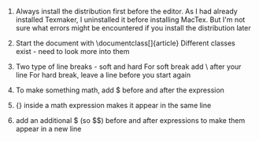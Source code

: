 1. Always install the distribution first before the editor. As I had already installed Texmaker, I uninstalled it before installing MacTex. But I'm not sure what errors might be encountered if you install the distribution later

2. Start the document with \documentclass[]{article}
   Different classes exist - need to look more into them

3. Two type of line breaks - soft and hard
   For soft break add \\ after your line
   For hard break, leave a line before you start again

4. To make something math, add $ before and after the expression

5. {} inside a math expression makes it appear in the same line

6. add an additional $ (so $$) before and after expressions to make them appear in a new line
